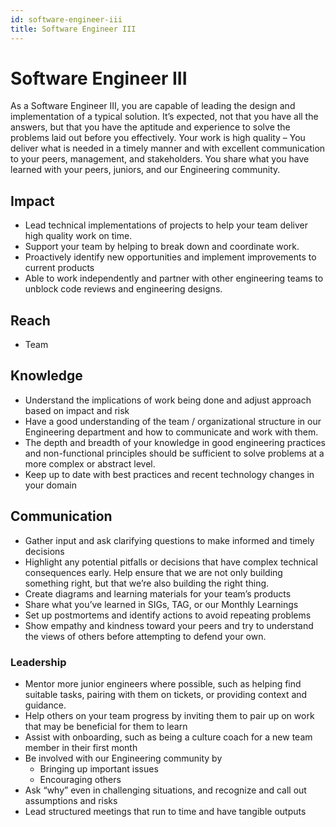 ```yaml
---
id: software-engineer-iii
title: Software Engineer III
---
```



# Software Engineer III
As a Software Engineer III, you are capable of leading the design and implementation of a typical solution. 
It’s expected, not that you have all the answers, but that you have the aptitude and experience to solve the problems 
laid out before you effectively. Your work is high quality – You deliver what is needed in a timely manner and with 
excellent communication to your peers, management, and stakeholders. You share what you have learned with your peers, 
juniors, and our Engineering community.

## Impact

- Lead technical implementations of projects to help your team deliver high quality work on time.
- Support your team by helping to break down and coordinate work.
- Proactively identify new opportunities and implement improvements to current products
- Able to work independently and partner with other engineering teams to unblock code reviews and engineering designs. 

## Reach

- Team

## Knowledge

- Understand the implications of work being done and adjust approach based on impact and risk
- Have a good understanding of the team / organizational structure in our Engineering department and how to communicate 
and work with them.
- The depth and breadth of your knowledge in good engineering practices and non-functional principles should be 
sufficient to solve problems at a more complex or abstract level.
- Keep up to date with best practices and recent technology changes in your domain 

## Communication

- Gather input and ask clarifying questions to make informed and timely decisions
- Highlight any potential pitfalls or decisions that have complex technical consequences early. Help ensure that we are 
not only building something right, but that we’re also building the right thing.
- Create diagrams and learning materials for your team’s products
- Share what you’ve learned in SIGs, TAG, or our Monthly Learnings
- Set up postmortems and identify actions to avoid repeating problems
- Show empathy and kindness toward your peers and try to understand the views of others before attempting to defend 
your own. 

### Leadership

- Mentor more junior engineers where possible, such as helping find suitable tasks, pairing with them on tickets, or 
providing context and guidance.
- Help others on your team progress by inviting them to pair up on work that may be beneficial for them to learn
- Assist with onboarding, such as being a culture coach for a new team member in their first month
- Be involved with our Engineering community by
  - Bringing up important issues
  - Encouraging others
- Ask “why” even in challenging situations, and recognize and call out assumptions and risks
- Lead structured meetings that run to time and have tangible outputs 
